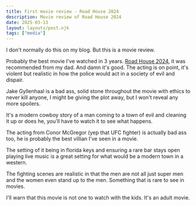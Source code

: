 ```yaml
---
title: First movie review - Road House 2024
description: Movie review of Road House 2024
date: 2025-03-13
layout: layouts/post.njk
tags: ["media"]
---
```


I don't normally do this on my blog. But this is a movie review.

Probably the best movie I've watched in 3 years. [Road House 2024](https://www.imdb.com/title/tt3359350), it was recommended from my dad. And damn it's good. The acting is on point, it's violent but realistic in how the police would act in a society of evil and dispair.

Jake Gyllenhaal is a bad ass, solid stone throughout the movie with ethics to never kill anyone, I might be giving the plot away, but I won't reveal any more spoilers.

It's a modern cowboy story of a man coming to a town of evil and cleaning it up or does he, you'll have to watch it to see what happens.

The acting from Conor McGregor (yep that UFC fighter) is actually bad ass too, he is probably the best villian I've seen in a movie.

The setting of it being in florida keys and ensuring a rare bar stays open playing live music is a great setting for what would be a modern town in a western.

The fighting scenes are realistic in that the men are not all just super men and the women even stand up to the men. Something that is rare to see in movies.

I'll warn that this movie is not one to watch with the kids. It's an adult movie.
